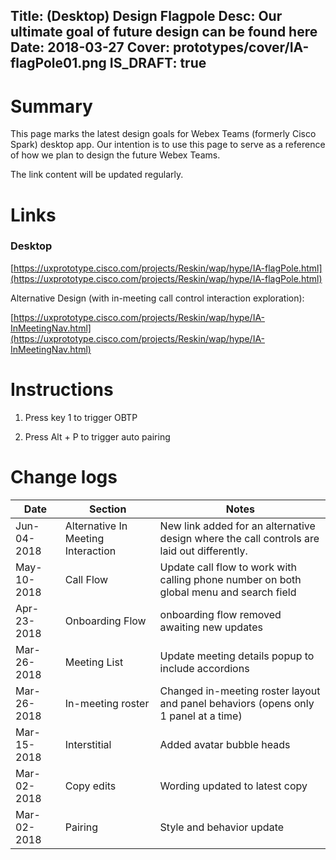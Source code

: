 Title: (Desktop) Design Flagpole
Desc: Our ultimate goal of future design can be found here
Date: 2018-03-27
Cover: prototypes/cover/IA-flagPole01.png
IS_DRAFT: true
---

# Summary

This page marks the latest design goals for Webex Teams (formerly Cisco Spark) desktop app. Our intention is to use this page to serve as a reference of how we plan to design the future Webex Teams.

The link content will be updated regularly.

# Links


### Desktop 

[https://uxprototype.cisco.com/projects/Reskin/wap/hype/IA-flagPole.html](https://uxprototype.cisco.com/projects/Reskin/wap/hype/IA-flagPole.html)

Alternative Design (with in-meeting call control interaction exploration):

[https://uxprototype.cisco.com/projects/Reskin/wap/hype/IA-InMeetingNav.html](https://uxprototype.cisco.com/projects/Reskin/wap/hype/IA-InMeetingNav.html)


# Instructions

1) Press key 1 to trigger OBTP

2) Press Alt + P to trigger auto pairing

# Change logs
Date | Section | Notes
--- | --- | ---
Jun-04-2018 | Alternative In Meeting Interaction | New link added for an alternative design where the call controls are laid out differently. 
May-10-2018 | Call Flow | Update call flow to work with calling phone number on both global menu and search field
Apr-23-2018 | Onboarding Flow | onboarding flow removed awaiting new updates
Mar-26-2018 | Meeting List | Update meeting details popup to include accordions
Mar-26-2018 | In-meeting roster| Changed in-meeting roster layout and panel behaviors (opens only 1 panel at a time)
Mar-15-2018 | Interstitial | Added avatar bubble heads
Mar-02-2018 | Copy edits | Wording updated to latest copy
Mar-02-2018 | Pairing | Style and behavior update



